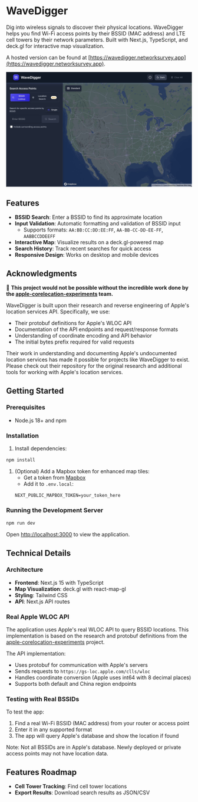 # WaveDigger

Dig into wireless signals to discover their physical locations. WaveDigger helps you find Wi-Fi access points by their BSSID (MAC address) and LTE cell towers by their network parameters. Built with Next.js, TypeScript, and deck.gl for interactive map visualization.

A hosted version can be found at [https://wavedigger.networksurvey.app](https://wavedigger.networksurvey.app).

<img src="wavedigger.jpg" alt="WaveDigger Screenshot" width="600" />

## Features

- **BSSID Search**: Enter a BSSID to find its approximate location
- **Input Validation**: Automatic formatting and validation of BSSID input
  - Supports formats: `AA:BB:CC:DD:EE:FF`, `AA-BB-CC-DD-EE-FF`, `AABBCCDDEEFF`
- **Interactive Map**: Visualize results on a deck.gl-powered map
- **Search History**: Track recent searches for quick access
- **Responsive Design**: Works on desktop and mobile devices

## Acknowledgments

🙏 **This project would not be possible without the incredible work done by the [apple-corelocation-experiments](https://github.com/acheong08/apple-corelocation-experiments) team.**

WaveDigger is built upon their research and reverse engineering of Apple's location services API. Specifically, we use:
- Their protobuf definitions for Apple's WLOC API
- Documentation of the API endpoints and request/response formats
- Understanding of coordinate encoding and API behavior
- The initial bytes prefix required for valid requests

Their work in understanding and documenting Apple's undocumented location services has made it possible for projects like WaveDigger to exist. Please check out their repository for the original research and additional tools for working with Apple's location services.

## Getting Started

### Prerequisites

- Node.js 18+ and npm

### Installation

1. Install dependencies:
```bash
npm install
```

1. (Optional) Add a Mapbox token for enhanced map tiles:
   - Get a token from [Mapbox](https://www.mapbox.com/)
   - Add it to `.env.local`:
   ```
   NEXT_PUBLIC_MAPBOX_TOKEN=your_token_here
   ```

### Running the Development Server

```bash
npm run dev
```

Open [http://localhost:3000](http://localhost:3000) to view the application.

## Technical Details

### Architecture

- **Frontend**: Next.js 15 with TypeScript
- **Map Visualization**: deck.gl with react-map-gl
- **Styling**: Tailwind CSS
- **API**: Next.js API routes

### Real Apple WLOC API

The application uses Apple's real WLOC API to query BSSID locations. This implementation is based on the research and protobuf definitions from the [apple-corelocation-experiments](https://github.com/acheong08/apple-corelocation-experiments) project.

The API implementation:
- Uses protobuf for communication with Apple's servers
- Sends requests to `https://gs-loc.apple.com/clls/wloc`
- Handles coordinate conversion (Apple uses int64 with 8 decimal places)
- Supports both default and China region endpoints

### Testing with Real BSSIDs

To test the app:
1. Find a real Wi-Fi BSSID (MAC address) from your router or access point
2. Enter it in any supported format
3. The app will query Apple's database and show the location if found

Note: Not all BSSIDs are in Apple's database. Newly deployed or private access points may not have location data.


## Features Roadmap

- **Cell Tower Tracking**: Find cell tower locations
- **Export Results**: Download search results as JSON/CSV
